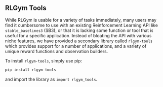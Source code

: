 ## RLGym Tools

While RLGym is usable for a variety of tasks immediately, many users may find it cumbersome to use with an existing Reinforcement Learning API like `stable_baselines3` (SB3),  or that it is lacking some function or tool that is useful for a specific application. Instead of bloating the API with various niche features, we have provided a secondary library called `rlgym-tools` which provides support for a number of applications, and a variety of unique reward functions and observation builders.

To install `rlgym-tools`, simply use pip:
```python
pip install rlgym-tools
```

and import the library as `import rlgym_tools`.